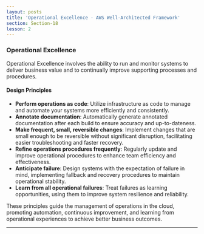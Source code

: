 ```yaml
---
layout: posts
title: 'Operational Excellence - AWS Well-Architected Framework'
section: Section-18
lesson: 2
---
```


### Operational Excellence

Operational Excellence involves the ability to run and monitor systems to deliver business value and to continually improve supporting processes and procedures.

#### Design Principles

- **Perform operations as code**: Utilize infrastructure as code to manage and automate your systems more efficiently and consistently.
- **Annotate documentation**: Automatically generate annotated documentation after each build to ensure accuracy and up-to-dateness.
- **Make frequent, small, reversible changes**: Implement changes that are small enough to be reversible without significant disruption, facilitating easier troubleshooting and faster recovery.
- **Refine operations procedures frequently**: Regularly update and improve operational procedures to enhance team efficiency and effectiveness.
- **Anticipate failure**: Design systems with the expectation of failure in mind, implementing fallback and recovery procedures to maintain operational stability.
- **Learn from all operational failures**: Treat failures as learning opportunities, using them to improve system resilience and reliability.

<!-- pagebreak -->

These principles guide the management of operations in the cloud, promoting automation, continuous improvement, and learning from operational experiences to achieve better business outcomes.

---
